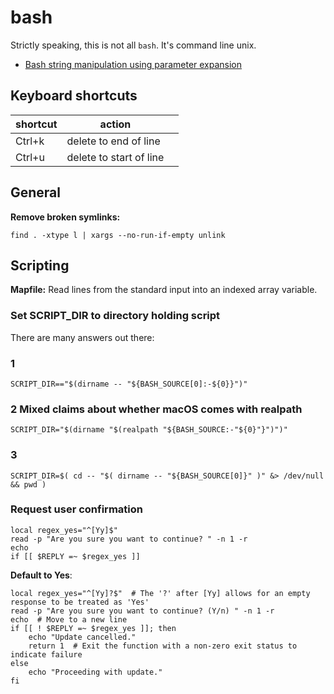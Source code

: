 # bash

Strictly speaking, this is not all `bash`. It's command line unix.

- [Bash string manipulation using parameter expansion](bash-string-manipulation-using-parameter-expansion.md)

## Keyboard shortcuts

| shortcut | action                  |     |
| -------- | ----------------------- | --- |
| Ctrl+k   | delete to end of line   |     |
| Ctrl+u   | delete to start of line |     |

## General

**Remove broken symlinks:**

    find . -xtype l | xargs --no-run-if-empty unlink


## Scripting

**Mapfile:** Read lines from the standard input into an indexed array variable.  

### Set SCRIPT_DIR to directory holding script

There are many answers out there:

### 1

```shell
SCRIPT_DIR=="$(dirname -- "${BASH_SOURCE[0]:-${0}}")"
```
### 2 Mixed claims about whether macOS comes with realpath

```shell
SCRIPT_DIR="$(dirname "$(realpath "${BASH_SOURCE:-"${0}"}")")"
```
### 3

```shell
SCRIPT_DIR=$( cd -- "$( dirname -- "${BASH_SOURCE[0]}" )" &> /dev/null && pwd )
```





### Request user confirmation


```shell
local regex_yes="^[Yy]$"
read -p "Are you sure you want to continue? " -n 1 -r
echo
if [[ $REPLY =~ $regex_yes ]]
```


**Default to Yes**:

```shell
local regex_yes="^[Yy]?$"  # The '?' after [Yy] allows for an empty response to be treated as 'Yes'
read -p "Are you sure you want to continue? (Y/n) " -n 1 -r
echo  # Move to a new line
if [[ ! $REPLY =~ $regex_yes ]]; then
    echo "Update cancelled."
    return 1  # Exit the function with a non-zero exit status to indicate failure
else
    echo "Proceeding with update."
fi
```